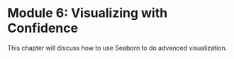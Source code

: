 # Module 6: Visualizing with Confidence

This chapter will discuss how to use Seaborn to do advanced visualization.